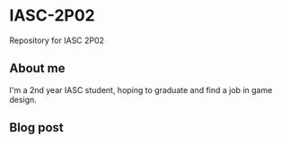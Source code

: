 # IASC-2P02
Repository for IASC 2P02

## About me
I'm a 2nd year IASC student, hoping to graduate and find a job in game design. 


## Blog post
